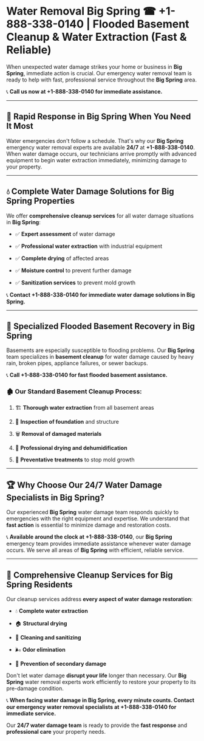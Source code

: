 # Water Removal Big Spring ☎ +1-888-338-0140 | Flooded Basement Cleanup & Water Extraction (Fast & Reliable)

When unexpected water damage strikes your home or business in **Big Spring**, immediate action is crucial. Our emergency water removal team is ready to help with fast, professional service throughout the **Big Spring** area. 

📞 **Call us now at +1-888-338-0140 for immediate assistance.**
---
## 🚀 Rapid Response in Big Spring When You Need It Most
Water emergencies don't follow a schedule. That's why our **Big Spring** emergency water removal experts are available **24/7** at **+1-888-338-0140**. When water damage occurs, our technicians arrive promptly with advanced equipment to begin water extraction immediately, minimizing damage to your property.
---
## 💧 Complete Water Damage Solutions for Big Spring Properties
We offer **comprehensive cleanup services** for all water damage situations in **Big Spring**:
- ✅ **Expert assessment** of water damage  
- ✅ **Professional water extraction** with industrial equipment  
- ✅ **Complete drying** of affected areas  
- ✅ **Moisture control** to prevent further damage  
- ✅ **Sanitization services** to prevent mold growth  
📞 **Contact +1-888-338-0140 for immediate water damage solutions in Big Spring.**
---
## 🌊 Specialized Flooded Basement Recovery in Big Spring
Basements are especially susceptible to flooding problems. Our **Big Spring** team specializes in **basement cleanup** for water damage caused by heavy rain, broken pipes, appliance failures, or sewer backups. 
📞 **Call +1-888-338-0140 for fast flooded basement assistance.**
### 🏚️ Our Standard Basement Cleanup Process:
1. 🏗️ **Thorough water extraction** from all basement areas  
2. 🔎 **Inspection of foundation** and structure  
3. 🗑️ **Removal of damaged materials**  
4. 💨 **Professional drying and dehumidification**  
5. 🚫 **Preventative treatments** to stop mold growth  
---
## 🏆 Why Choose Our 24/7 Water Damage Specialists in Big Spring?
Our experienced **Big Spring** water damage team responds quickly to emergencies with the right equipment and expertise. We understand that **fast action** is essential to minimize damage and restoration costs.
📞 **Available around the clock at +1-888-338-0140**, our **Big Spring** emergency team provides immediate assistance whenever water damage occurs. We serve all areas of **Big Spring** with efficient, reliable service.
---
## 🧹 Comprehensive Cleanup Services for Big Spring Residents
Our cleanup services address **every aspect of water damage restoration**:
- 💧 **Complete water extraction**  
- 🏠 **Structural drying**  
- 🧼 **Cleaning and sanitizing**  
- 🌬️ **Odor elimination**  
- 🚫 **Prevention of secondary damage**  
Don't let water damage **disrupt your life** longer than necessary. Our **Big Spring** water removal experts work efficiently to restore your property to its pre-damage condition.
📞 **When facing water damage in Big Spring, every minute counts. Contact our emergency water removal specialists at +1-888-338-0140 for immediate service.**
Our **24/7 water damage team** is ready to provide the **fast response** and **professional care** your property needs.
